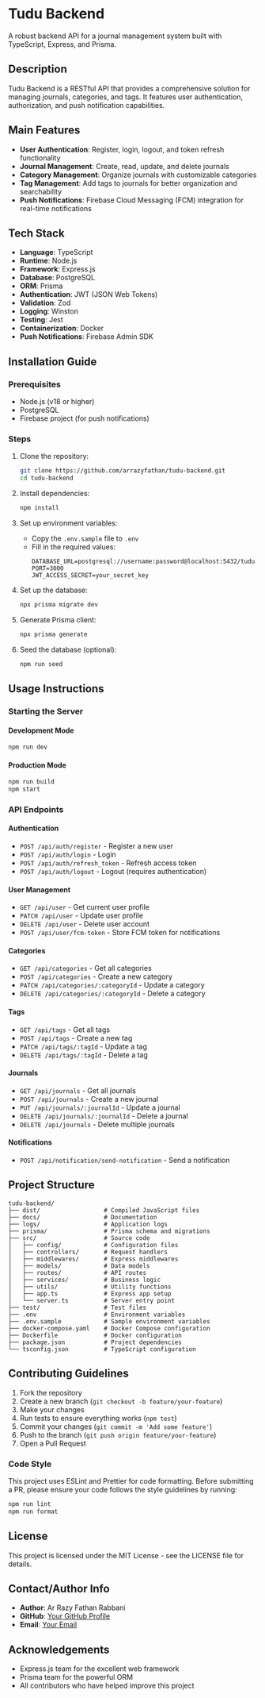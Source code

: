 # Tudu Backend

A robust backend API for a journal management system built with TypeScript, Express, and Prisma.

## Description

Tudu Backend is a RESTful API that provides a comprehensive solution for managing journals, categories, and tags. It features user authentication, authorization, and push notification capabilities.

## Main Features

- **User Authentication**: Register, login, logout, and token refresh functionality
- **Journal Management**: Create, read, update, and delete journals
- **Category Management**: Organize journals with customizable categories
- **Tag Management**: Add tags to journals for better organization and searchability
- **Push Notifications**: Firebase Cloud Messaging (FCM) integration for real-time notifications

## Tech Stack

- **Language**: TypeScript
- **Runtime**: Node.js
- **Framework**: Express.js
- **Database**: PostgreSQL
- **ORM**: Prisma
- **Authentication**: JWT (JSON Web Tokens)
- **Validation**: Zod
- **Logging**: Winston
- **Testing**: Jest
- **Containerization**: Docker
- **Push Notifications**: Firebase Admin SDK

## Installation Guide

### Prerequisites

- Node.js (v18 or higher)
- PostgreSQL
- Firebase project (for push notifications)

### Steps

1. Clone the repository:
   ```bash
   git clone https://github.com/arrazyfathan/tudu-backend.git
   cd tudu-backend
   ```

2. Install dependencies:
   ```bash
   npm install
   ```

3. Set up environment variables:
   - Copy the `.env.sample` file to `.env`
   - Fill in the required values:
     ```
     DATABASE_URL=postgresql://username:password@localhost:5432/tudu
     PORT=3000
     JWT_ACCESS_SECRET=your_secret_key
     ```

4. Set up the database:
   ```bash
   npx prisma migrate dev
   ```

5. Generate Prisma client:
   ```bash
   npx prisma generate
   ```

6. Seed the database (optional):
   ```bash
   npm run seed
   ```

## Usage Instructions

### Starting the Server

#### Development Mode
```bash
npm run dev
```

#### Production Mode
```bash
npm run build
npm start
```

### API Endpoints

#### Authentication
- `POST /api/auth/register` - Register a new user
- `POST /api/auth/login` - Login
- `POST /api/auth/refresh_token` - Refresh access token
- `POST /api/auth/logout` - Logout (requires authentication)

#### User Management
- `GET /api/user` - Get current user profile
- `PATCH /api/user` - Update user profile
- `DELETE /api/user` - Delete user account
- `POST /api/user/fcm-token` - Store FCM token for notifications

#### Categories
- `GET /api/categories` - Get all categories
- `POST /api/categories` - Create a new category
- `PATCH /api/categories/:categoryId` - Update a category
- `DELETE /api/categories/:categoryId` - Delete a category

#### Tags
- `GET /api/tags` - Get all tags
- `POST /api/tags` - Create a new tag
- `PATCH /api/tags/:tagId` - Update a tag
- `DELETE /api/tags/:tagId` - Delete a tag

#### Journals
- `GET /api/journals` - Get all journals
- `POST /api/journals` - Create a new journal
- `PUT /api/journals/:journalId` - Update a journal
- `DELETE /api/journals/:journalId` - Delete a journal
- `DELETE /api/journals` - Delete multiple journals

#### Notifications
- `POST /api/notification/send-notification` - Send a notification

## Project Structure

```
tudu-backend/
├── dist/                  # Compiled JavaScript files
├── docs/                  # Documentation
├── logs/                  # Application logs
├── prisma/                # Prisma schema and migrations
├── src/                   # Source code
│   ├── config/            # Configuration files
│   ├── controllers/       # Request handlers
│   ├── middlewares/       # Express middlewares
│   ├── models/            # Data models
│   ├── routes/            # API routes
│   ├── services/          # Business logic
│   ├── utils/             # Utility functions
│   ├── app.ts             # Express app setup
│   └── server.ts          # Server entry point
├── test/                  # Test files
├── .env                   # Environment variables
├── .env.sample            # Sample environment variables
├── docker-compose.yaml    # Docker Compose configuration
├── Dockerfile             # Docker configuration
├── package.json           # Project dependencies
└── tsconfig.json          # TypeScript configuration
```

## Contributing Guidelines

1. Fork the repository
2. Create a new branch (`git checkout -b feature/your-feature`)
3. Make your changes
4. Run tests to ensure everything works (`npm test`)
5. Commit your changes (`git commit -m 'Add some feature'`)
6. Push to the branch (`git push origin feature/your-feature`)
7. Open a Pull Request

### Code Style

This project uses ESLint and Prettier for code formatting. Before submitting a PR, please ensure your code follows the style guidelines by running:

```bash
npm run lint
npm run format
```

## License

This project is licensed under the MIT License - see the LICENSE file for details.

## Contact/Author Info

- **Author**: Ar Razy Fathan Rabbani
- **GitHub**: [Your GitHub Profile](https://github.com/arrazyfathan)
- **Email**: [Your Email](mailto:razywrk@gmail.com)

## Acknowledgements

- Express.js team for the excellent web framework
- Prisma team for the powerful ORM
- All contributors who have helped improve this project